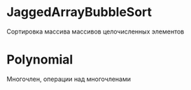 # JaggedArrayBubbleSort
Сортировка массива массивов целочисленных элементов
# Polynomial
Многочлен, операции над многочленами
